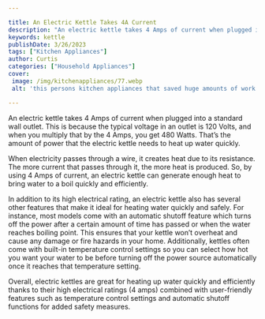 ```yaml
---

title: An Electric Kettle Takes 4A Current
description: "An electric kettle takes 4 Amps of current when plugged into a standard wall outlet. This is because the typical voltage in an out...see more"
keywords: kettle
publishDate: 3/26/2023
tags: ["Kitchen Appliances"]
author: Curtis
categories: ["Household Appliances"]
cover: 
 image: /img/kitchenappliances/77.webp
 alt: 'this persons kitchen appliances that saved huge amounts of work'

---
```


An electric kettle takes 4 Amps of current when plugged into a standard wall outlet. This is because the typical voltage in an outlet is 120 Volts, and when you multiply that by the 4 Amps, you get 480 Watts. That’s the amount of power that the electric kettle needs to heat up water quickly.

When electricity passes through a wire, it creates heat due to its resistance. The more current that passes through it, the more heat is produced. So, by using 4 Amps of current, an electric kettle can generate enough heat to bring water to a boil quickly and efficiently.

In addition to its high electrical rating, an electric kettle also has several other features that make it ideal for heating water quickly and safely. For instance, most models come with an automatic shutoff feature which turns off the power after a certain amount of time has passed or when the water reaches boiling point. This ensures that your kettle won’t overheat and cause any damage or fire hazards in your home. Additionally, kettles often come with built-in temperature control settings so you can select how hot you want your water to be before turning off the power source automatically once it reaches that temperature setting. 

Overall, electric kettles are great for heating up water quickly and efficiently thanks to their high electrical ratings (4 amps) combined with user-friendly features such as temperature control settings and automatic shutoff functions for added safety measures.
